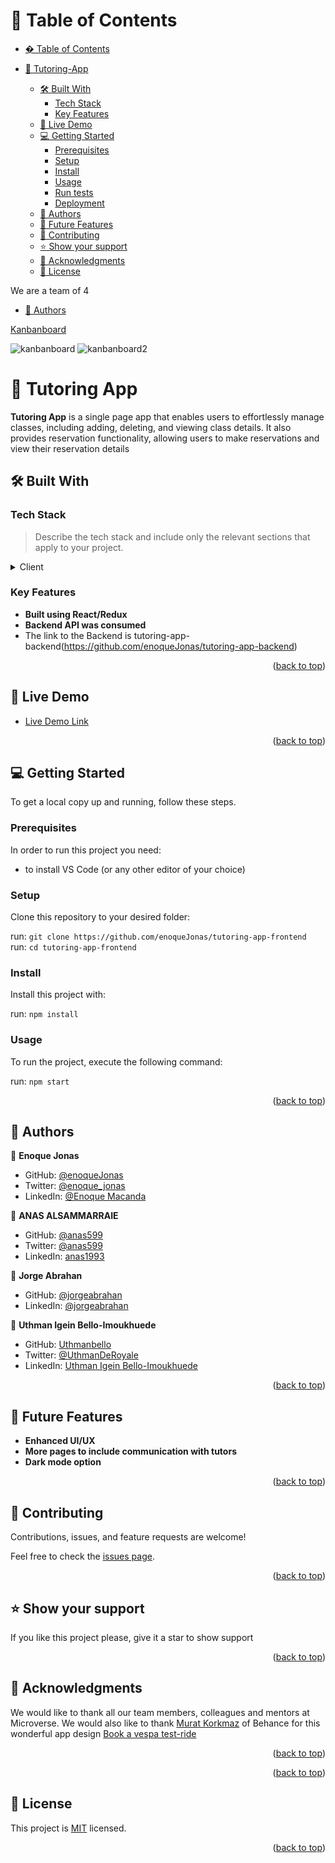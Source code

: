 <a name="readme-top"></a>

# 📗 Table of Contents

- [� Table of Contents](#-table-of-contents)
- [📖 Tutoring-App ](#-Tutoring-App)

  - [🛠 Built With ](#-built-with-)
    - [Tech Stack ](#tech-stack-)
    - [Key Features ](#key-features-)
  - [🚀 Live Demo ](#-live-demo-)
  - [💻 Getting Started ](#-getting-started-)
    - [Prerequisites](#prerequisites)
    - [Setup](#setup)
    - [Install](#install)
    - [Usage](#usage)
    - [Run tests](#run-tests)
    - [Deployment](#deployment)
  - [👥 Authors ](#-authors-)
  - [🔭 Future Features ](#-future-features-)
  - [🤝 Contributing ](#-contributing-)
  - [⭐️ Show your support ](#️-show-your-support-)
  - [🙏 Acknowledgments ](#-acknowledgments-)
  - [📝 License ](#-license-)

We are a team of 4

- [👥 Authors ](#-authors-)

<a href="https://github.com/users/enoqueJonas/projects/3">Kanbanboard</a>

![kanbanboard](https://user-images.githubusercontent.com/76396858/244152021-b5aa9a67-4a61-42d7-9e25-a37a471ef039.png)
![kanbanboard2](https://user-images.githubusercontent.com/76396858/244152081-c519f834-69f3-4041-b238-af54aa372688.png)

# 📖 Tutoring App <a name="about-project"></a>

**Tutoring App** is a single page app that enables users to effortlessly manage classes, including adding, deleting, and viewing class details. It also provides reservation functionality, allowing users to make reservations and view their reservation details

## 🛠 Built With <a name="built-with"></a>

### Tech Stack <a name="tech-stack"></a>

> Describe the tech stack and include only the relevant sections that apply to your project.

<details>
  <summary>Client</summary>
  <ul>
    <li><a href="https://reactjs.org/">React.js</a></li>
  </ul>
</details>

### Key Features <a name="key-features"></a>

- **Built using React/Redux**
- **Backend API was consumed**
- The link to the Backend is tutoring-app-backend(https://github.com/enoqueJonas/tutoring-app-backend)

<p align="right">(<a href="#readme-top">back to top</a>)</p>

## 🚀 Live Demo <a name="live-demo"></a>

- [Live Demo Link](https://tutoring-front-end.onrender.com)

<p align="right">(<a href="#readme-top">back to top</a>)</p>

## 💻 Getting Started <a name="getting-started"></a>

To get a local copy up and running, follow these steps.

### Prerequisites

In order to run this project you need:

- to install VS Code (or any other editor of your choice)

### Setup

Clone this repository to your desired folder:

run: `git clone https://github.com/enoqueJonas/tutoring-app-frontend` <br>
run: `cd tutoring-app-frontend`

### Install

Install this project with:

run: `npm install`

### Usage

To run the project, execute the following command:

run: `npm start`

<p align="right">(<a href="#readme-top">back to top</a>)</p>

## 👥 Authors <a name="authors"></a>

👤 **Enoque Jonas**

- GitHub: [@enoqueJonas](https://github.com/enoqueJonas)
- Twitter: [@enoque_jonas](https://twitter.com/_enoqueJonas)
- LinkedIn: [@Enoque Macanda](https://www.linkedin.com/mwlite/in/enoque-macanda)

👤 **ANAS ALSAMMARRAIE**

- GitHub: [@anas599](https://github.com/anas599)
- Twitter: [@anas599](https://twitter.com/anas599)
- LinkedIn: [anas1993](https://linkedin.com/in/anas1993)

👤 **Jorge Abrahan**

- GitHub: [@jorgeabrahan](https://github.com/jorgeabrahan)
- LinkedIn: [@jorgeabrahan](https://www.linkedin.com/in/jorge-siguenza/?locale=en_US)

👤 **Uthman Igein Bello-Imoukhuede**

- GitHub: [Uthmanbello](https://github.com/Uthmanbello)
- Twitter: [@UthmanDeRoyale](https://twitter.com/UthmanDeRoyale)
- LinkedIn: [Uthman Igein Bello-Imoukhuede](https://www.linkedin.com/in/uthmanbelloimoukhuede)

<p align="right">(<a href="#readme-top">back to top</a>)</p>

## 🔭 Future Features <a name="future-features"></a>

- **Enhanced UI/UX**
- **More pages to include communication with tutors**
- **Dark mode option**

<p align="right">(<a href="#readme-top">back to top</a>)</p>

## 🤝 Contributing <a name="contributing"></a>

Contributions, issues, and feature requests are welcome!

Feel free to check the [issues page](https://github.com/enoqueJonas/tutoring-app-frontend/issues/).

<p align="right">(<a href="#readme-top">back to top</a>)</p>

## ⭐️ Show your support <a name="support"></a>

If you like this project please, give it a star to show support

<p align="right">(<a href="#readme-top">back to top</a>)</p>

## 🙏 Acknowledgments <a name="acknowledgements"></a>

We would like to thank all our team members, colleagues and mentors at Microverse.
We would also like to thank <a href="https://www.behance.net/muratk">Murat Korkmaz</a>
of Behance for this wonderful app design <a href="https://www.behance.net/gallery/26425031/Vespa-Responsive-Redesign/modules/173005583">Book a vespa test-ride</a>

<p align="right">(<a href="#readme-top">back to top</a>)</p>

<p align="right">(<a href="#readme-top">back to top</a>)</p>

## 📝 License <a name="license"></a>

This project is [MIT](https://github.com/enoqueJonas/tutoring-app-frontend/blob/dev/LICENSE) licensed.

<p align="right">(<a href="#readme-top">back to top</a>)</p>
